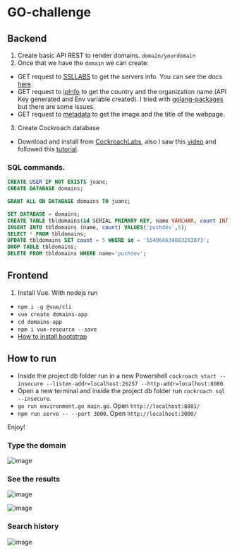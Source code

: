 # GO-challenge

## Backend

1. Create basic API REST to render domains. `domain/yourdomain`
2. Once that we have the `domain` we can create:
* GET request to [SSLLABS](https://api.ssllabs.com/) to get the servers info. You can see the docs [here](https://github.com/ssllabs/ssllabs-scan/blob/master/ssllabs-api-docs-v3.md).
* GET request to [ipInfo](https://ipinfo.io/) to get the country and the organization name (API Key generated and Env variable created). I tried with [golang-packages]("github.com/likexian/whois-go") but there are some issues.
* GET request to [metadata](https://home.urlmeta.org/) to get the image and the title of the webpage.

3. Create Cockroach database
* Download and install from [CockroachLabs](https://www.cockroachlabs.com/docs/stable/build-a-go-app-with-cockroachdb-gorm.html), also I saw this [video](https://www.youtube.com/watch?v=6x9b0t-j1mM) and followed this [tutorial](https://kb.objectrocket.com/cockroachdb/how-to-retrieve-cockroachdb-record-using-golang-web-app-561).

### SQL commands.

```sql
CREATE USER IF NOT EXISTS juanc;
CREATE DATABASE domains;

GRANT ALL ON DATABASE domains TO juanc;

SET DATABASE = domains;
CREATE TABLE tbldomains(id SERIAL PRIMARY KEY, name VARCHAR, count INT);
INSERT INTO tbldomains (name, count) VALUES('pushdev',5);
SELECT * FROM tbldomains;
UPDATE tbldomains SET count = 5 WHERE id = '554066634883203073';
DROP TABLE tbldomains;
DELETE FROM tbldomains WHERE name='pushdev';
```

## Frontend

1. Install Vue. With nodejs run 

* `npm i -g @vue/cli`
* `vue create domains-app`
* `cd domains-app`
* `npm i vue-resource --save`
* [How to install bootstrap](https://bootstrap-vue.org/docs)
 
## How to run 

* Inside the project db folder run in a new Powershell `cockroach start --insecure --listen-addr=localhost:26257 --http-addr=localhost:8080`.
* Open a new terminal and inside the project db folder run `cockroach sql --insecure`.
* `go run environment.go main.go`. Open `http://localhost:8081/`
* `npm run serve -- --port 3000`. Open `http://localhost:3000/`

Enjoy!

### Type the domain

![image](https://user-images.githubusercontent.com/36536646/81629276-5eb6c500-93c8-11ea-81e9-17a1e32172a3.png)

### See the results

![image](https://user-images.githubusercontent.com/36536646/81629313-7aba6680-93c8-11ea-9af0-ab61a4b4782a.png)

![image](https://user-images.githubusercontent.com/36536646/81629354-91f95400-93c8-11ea-871a-f07f7cc570f6.png)

### Search history

![image](https://user-images.githubusercontent.com/36536646/81629427-bb19e480-93c8-11ea-8398-569c72582ce8.png)

